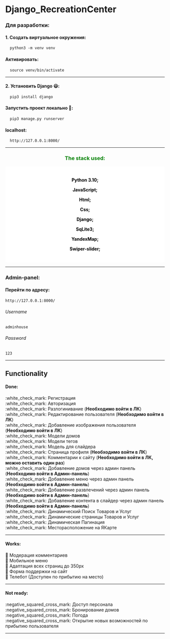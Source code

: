 # Django_RecreationCenter

<h3>Для разработки:</h3>

#### 1. Создать виртуальное окружения:
      python3 -m venv venv
#### Активировать:
      source venv/bin/activate
<hr>

#### 2. Установить Django &#128515;:
      pip3 install django
#### Запустить проект локально &#129300;:
      pip3 manage.py runserver
#### localhost:
      http://127.0.0.1:8000/
<hr>


<h3 align="center" style="color: green;">The stack used:</h3>

<div align="center" style="background-color: white; padding: 20px; border-radius: 5px;">

<b><p style="color: black;">Python 3.10;</p></b>
<b><p style="color: black;">JavaScript;</p></b>
<b><p style="color: black;">Html;</p></b>
<b><p style="color: black;">Css;</p></b>
<b><p style="color: black;">Django;</p></b>
<b><p style="color: black;">SqLite3;</p></b>
<b><p style="color: black;">YandexMap;</p></b>
<b><p style="color: black;">Swiper-slider;</p></b>

</div>

<hr>

<h3>Admin-panel:</h3>

#### Перейти по адресу:
    http://127.0.0.1:8000/

###### Username
    adminhouse
###### Password
    123

<hr>

## Functionality
   <h4>Done:</h4>
   :white_check_mark: Регистрация <br>
   :white_check_mark: Авторизация <br>
   :white_check_mark: Разлогинивание (<b>Необходимо войти в ЛК</b>)<br>
   :white_check_mark: Редактирование пользователя (<b>Необходимо войти в ЛК</b>)<br>
   :white_check_mark: Добавление изображения пользователя (<b>Необходимо войти в ЛК</b>)<br>
   :white_check_mark: Модели домов<br>
   :white_check_mark: Модели тегов<br>
   :white_check_mark: Модель для слайдера<br>
   :white_check_mark: Страница профиля (<b>Необходимо войти в ЛК</b>)<br>
   :white_check_mark: Комментарии к сайту (<b>Необходимо войти в ЛК, можно оставить один раз</b>)<br>
   :white_check_mark: Добавление домов через админ панель (<b>Необходимо войти в Админ-панель</b>)<br>
   :white_check_mark: Добавление меню через админ панель (<b>Необходимо войти в Админ-панель</b>)<br>
   :white_check_mark: Добавление развлечений через админ панель (<b>Необходимо войти в Админ-панель</b>)<br>
   :white_check_mark: Добавление контента в слайдер через админ панель (<b>Необходимо войти в Админ-панель</b>)<br>
   :white_check_mark: Динамический Поиск Товаров и Услуг<br>
   :white_check_mark: Динамические страницы Товаров и Услуг<br>
   :white_check_mark: Динамическая Пагинация<br>
   :white_check_mark: Месторасположение на ЯКарте<br>

<hr>   

   <h4>Works:</h4>

   :black_square_button: Модерация комментариев<br>
   :black_square_button: Мобильное меню<br>
   :black_square_button: Адаптация всех страниц до 350px<br>
   :black_square_button: Форма поддержки на сайт<br>
   :black_square_button: Телебот (Доступен по прибытию на место)<br>

<hr>

   <h4>Not ready:</h4>
   :negative_squared_cross_mark: Доступ персонала<br>
   :negative_squared_cross_mark: Бронирование домов<br>
   :negative_squared_cross_mark: Погода<br>
   :negative_squared_cross_mark: Открытие новых возможностей по прибытию пользователя<br>
   <hr>
